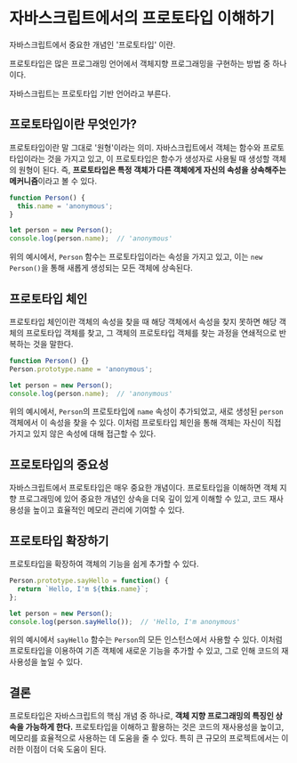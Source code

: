 # 자바스크립트에서의 프로토타입 이해하기

자바스크립트에서 중요한 개념인 '프로토타입' 이란. 

프로토타입은 많은 프로그래밍 언어에서 객체지향 프로그래밍을 구현하는 방법 중 하나이다.

자바스크립트는 프로토타입 기반 언어라고 부른다.

## 프로토타입이란 무엇인가?

프로토타입이란 말 그대로 '원형'이라는 의미. 
자바스크립트에서 객체는 함수와 프로토타입이라는 것을 가지고 있고, 이 프로토타입은 함수가 생성자로 사용될 때 생성할 객체의 원형이 된다. 
즉, **프로토타입은 특정 객체가 다른 객체에게 자신의 속성을 상속해주는 메커니즘**이라고 볼 수 있다.

```jsx
function Person() {
  this.name = 'anonymous';
}

let person = new Person();
console.log(person.name);  // 'anonymous'

```

위의 예시에서, `Person` 함수는 프로토타입이라는 속성을 가지고 있고,
이는 `new Person()`을 통해 새롭게 생성되는 모든 객체에 상속된다.

## 프로토타입 체인

프로토타입 체인이란 객체의 속성을 찾을 때 해당 객체에서 속성을 찾지 못하면 해당 객체의 프로토타입 객체를 찾고, 그 객체의 프로토타입 객체를 찾는 과정을 연쇄적으로 반복하는 것을 말한다.

```jsx
function Person() {}
Person.prototype.name = 'anonymous';

let person = new Person();
console.log(person.name);  // 'anonymous'

```

위의 예시에서, `Person`의 프로토타입에 `name` 속성이 추가되었고, 
새로 생성된 `person` 객체에서 이 속성을 찾을 수 있다. 
이처럼 프로토타입 체인을 통해 객체는 자신이 직접 가지고 있지 않은 속성에 대해 접근할 수 있다.

## 프로토타입의 중요성

자바스크립트에서 프로토타입은 매우 중요한 개념이다.
프로토타입을 이해하면 객체 지향 프로그래밍에 있어 중요한 개념인 상속을 더욱 깊이 있게 이해할 수 있고, 
코드 재사용성을 높이고 효율적인 메모리 관리에 기여할 수 있다.

## 프로토타입 확장하기

프로토타입을 확장하여 객체의 기능을 쉽게 추가할 수 있다.

```jsx
Person.prototype.sayHello = function() {
  return `Hello, I'm ${this.name}`;
};

let person = new Person();
console.log(person.sayHello());  // 'Hello, I'm anonymous'

```

위의 예시에서 `sayHello` 함수는 `Person`의 모든 인스턴스에서 사용할 수 있다. 
이처럼 프로토타입을 이용하여 기존 객체에 새로운 기능을 추가할 수 있고, 그로 인해 코드의 재사용성을 높일 수 있다.

## 결론

프로토타입은 자바스크립트의 핵심 개념 중 하나로, **객체 지향 프로그래밍의 특징인 상속을 가능하게 한다.** 
프로토타입을 이해하고 활용하는 것은 코드의 재사용성을 높이고, 메모리를 효율적으로 사용하는 데 도움을 줄 수 있다. 
특히 큰 규모의 프로젝트에서는 이러한 이점이 더욱 도움이 된다.